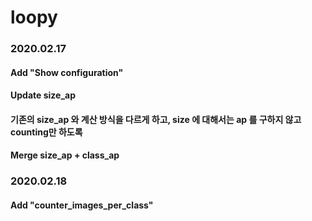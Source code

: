 # loopy



### 2020.02.17
#### Add "Show configuration"
#### Update size_ap 
#### 기존의 size_ap 와 계산 방식을 다르게 하고, size 에 대해서는 ap 를 구하지 않고 counting만 하도록
#### Merge size_ap + class_ap

### 2020.02.18
#### Add "counter_images_per_class"
